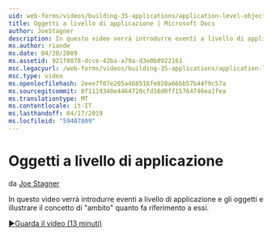 ```yaml
---
uid: web-forms/videos/building-35-applications/application-level-objects
title: Oggetti a livello di applicazione | Microsoft Docs
author: JoeStagner
description: In questo video verrà introdurre eventi a livello di applicazione e gli oggetti e illustrare il concetto di &quot;ambito&quot; quanto fa riferimento a essi.
ms.author: riande
ms.date: 04/20/2009
ms.assetid: 921f8078-dcce-42ba-a79a-d3e0b0922161
msc.legacyurl: /web-forms/videos/building-35-applications/application-level-objects
msc.type: video
ms.openlocfilehash: 2eee7f07e205a468516fe828a66bb57b44f9c57a
ms.sourcegitcommit: 0f1119340e4464720cfd16d0ff15764746ea1fea
ms.translationtype: MT
ms.contentlocale: it-IT
ms.lasthandoff: 04/17/2019
ms.locfileid: "59407809"
---
```

# <a name="application-level-objects"></a>Oggetti a livello di applicazione

da [Joe Stagner](https://github.com/JoeStagner)

In questo video verrà introdurre eventi a livello di applicazione e gli oggetti e illustrare il concetto di &quot;ambito&quot; quanto fa riferimento a essi.

[&#9654;Guarda il video (13 minuti)](https://channel9.msdn.com/Blogs/ASP-NET-Site-Videos/application-level-objects)
